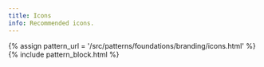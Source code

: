 ```yaml
---
title: Icons
info: Recommended icons.
---
```


{% assign pattern_url = '/src/patterns/foundations/branding/icons.html' %}
{% include pattern_block.html %}
